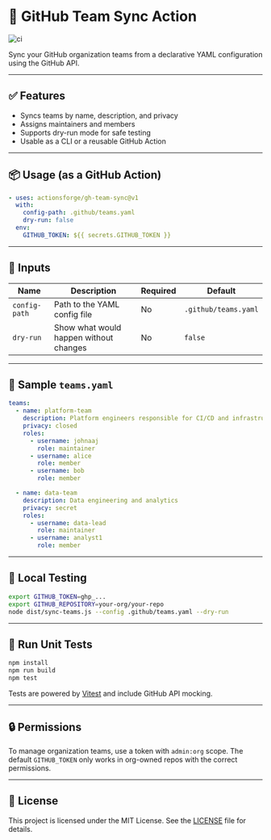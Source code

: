 # 🚀 GitHub Team Sync Action

![ci](https://github.com/actionsforge/actions-gh-team-sync/actions/workflows/ci.yml/badge.svg)

Sync your GitHub organization teams from a declarative YAML configuration using the GitHub API.

---

## ✅ Features

- Syncs teams by name, description, and privacy
- Assigns maintainers and members
- Supports dry-run mode for safe testing
- Usable as a CLI or a reusable GitHub Action

---

## 📦 Usage (as a GitHub Action)

```yaml
- uses: actionsforge/gh-team-sync@v1
  with:
    config-path: .github/teams.yaml
    dry-run: false
  env:
    GITHUB_TOKEN: ${{ secrets.GITHUB_TOKEN }}
```

---

## 🔧 Inputs

| Name          | Description                             | Required | Default                |
|---------------|------------------------------------------|----------|------------------------|
| `config-path` | Path to the YAML config file             | No       | `.github/teams.yaml`   |
| `dry-run`     | Show what would happen without changes   | No       | `false`                |

---

## 📄 Sample `teams.yaml`

```yaml
teams:
  - name: platform-team
    description: Platform engineers responsible for CI/CD and infrastructure
    privacy: closed
    roles:
      - username: johnaaj
        role: maintainer
      - username: alice
        role: member
      - username: bob
        role: member

  - name: data-team
    description: Data engineering and analytics
    privacy: secret
    roles:
      - username: data-lead
        role: maintainer
      - username: analyst1
        role: member
```

---

## 🧪 Local Testing

```bash
export GITHUB_TOKEN=ghp_...
export GITHUB_REPOSITORY=your-org/your-repo
node dist/sync-teams.js --config .github/teams.yaml --dry-run
```

---

## 🧪 Run Unit Tests

```bash
npm install
npm run build
npm test
```

Tests are powered by [Vitest](https://vitest.dev) and include GitHub API mocking.

---

## 🔒 Permissions

To manage organization teams, use a token with `admin:org` scope.
The default `GITHUB_TOKEN` only works in org-owned repos with the correct permissions.

---

## 📝 License

This project is licensed under the MIT License. See the [LICENSE](LICENSE) file for details.
